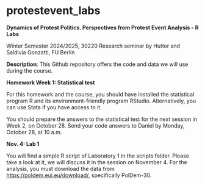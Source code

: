 # protestevent_labs
**Dynamics of Protest Politics. Perspectives from Protest Event Analysis - R Labs**

Winter Semester 2024/2025, 30220 Research seminar by Hutter and Saldivia Gonzatti, FU Berlin


**Description**:
This Github repository offers the code and data we will use during the course.


**Homework Week 1: Statistical test**

For this homework and the course, you should have installed the statistical program R and its environment-friendly program RStudio. Alternatively, you can use Stata if you have access to it.

You should prepare the answers to the statistical test for the next session in Week 2, on October 28. Send your code answers to Daniel by Monday, October 28, at 10 a.m.

**Nov. 4: Lab 1**

You will find a simple R script of Laboratory 1 in the scripts folder. Please take a look at it, we will discuss it in the session on November 4. For the analysis, you must download the data from https://poldem.eui.eu/download/, specifically PolDem-30.
